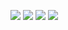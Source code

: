 ![](http://github-profile-summary-cards.vercel.app/api/cards/stats?username=ths2nh&utcOffset=7&show_icons=true&theme=solarized)
![](http://github-profile-summary-cards.vercel.app/api/cards/productive-time?username=ths2nh&utcOffset=7&theme=solarized)
![](http://github-profile-summary-cards.vercel.app/api/cards/repos-per-language?username=ths2nh&utcOffset=7&theme=solarized)
![](http://github-profile-summary-cards.vercel.app/api/cards/most-commit-language?username=ths2nh&utcOffset=7&theme=solarized)
